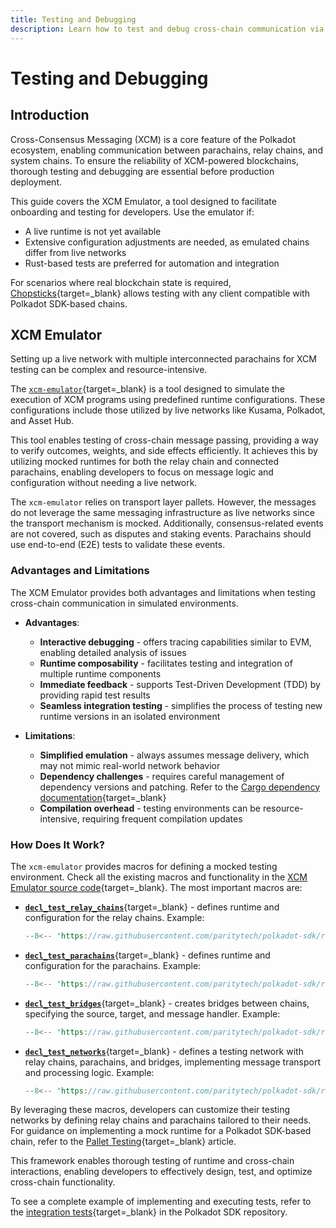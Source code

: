 ```yaml
---
title: Testing and Debugging
description: Learn how to test and debug cross-chain communication via the XCM Emulator to ensure interoperability and reliable execution.
---
```


# Testing and Debugging

## Introduction

Cross-Consensus Messaging (XCM) is a core feature of the Polkadot ecosystem, enabling communication between parachains, relay chains, and system chains. To ensure the reliability of XCM-powered blockchains, thorough testing and debugging are essential before production deployment.

This guide covers the XCM Emulator, a tool designed to facilitate onboarding and testing for developers. Use the emulator if:

- A live runtime is not yet available
- Extensive configuration adjustments are needed, as emulated chains differ from live networks
- Rust-based tests are preferred for automation and integration

For scenarios where real blockchain state is required, [Chopsticks](/tutorials/polkadot-sdk/testing/fork-live-chains/#xcm-testing){target=\_blank} allows testing with any client compatible with Polkadot SDK-based chains.

## XCM Emulator

Setting up a live network with multiple interconnected parachains for XCM testing can be complex and resource-intensive. 

The [`xcm-emulator`](https://github.com/paritytech/polkadot-sdk/tree/{{dependencies.repositories.polkadot_sdk.version}}/cumulus/xcm/xcm-emulator){target=\_blank} is a tool designed to simulate the execution of XCM programs using predefined runtime configurations. These configurations include those utilized by live networks like Kusama, Polkadot, and Asset Hub.

This tool enables testing of cross-chain message passing, providing a way to verify outcomes, weights, and side effects efficiently. It achieves this by utilizing mocked runtimes for both the relay chain and connected parachains, enabling developers to focus on message logic and configuration without needing a live network.

The `xcm-emulator` relies on transport layer pallets. However, the messages do not leverage the same messaging infrastructure as live networks since the transport mechanism is mocked. Additionally, consensus-related events are not covered, such as disputes and staking events. Parachains should use end-to-end (E2E) tests to validate these events.

### Advantages and Limitations

The XCM Emulator provides both advantages and limitations when testing cross-chain communication in simulated environments.

- **Advantages**:
    - **Interactive debugging** - offers tracing capabilities similar to EVM, enabling detailed analysis of issues
    - **Runtime composability** - facilitates testing and integration of multiple runtime components
    - **Immediate feedback** - supports Test-Driven Development (TDD) by providing rapid test results
    - **Seamless integration testing** - simplifies the process of testing new runtime versions in an isolated environment

- **Limitations**:
    - **Simplified emulation** - always assumes message delivery, which may not mimic real-world network behavior
    - **Dependency challenges** - requires careful management of dependency versions and patching. Refer to the [Cargo dependency documentation](https://doc.rust-lang.org/cargo/reference/overriding-dependencies.html){target=\_blank}
    - **Compilation overhead** - testing environments can be resource-intensive, requiring frequent compilation updates

### How Does It Work?

The `xcm-emulator` provides macros for defining a mocked testing environment. Check all the existing macros and functionality in the [XCM Emulator source code](https://github.com/paritytech/polkadot-sdk/blob/{{dependencies.repositories.polkadot_sdk.version}}/cumulus/xcm/xcm-emulator/src/lib.rs){target=\_blank}. The most important macros are:

- [**`decl_test_relay_chains`**](https://github.com/paritytech/polkadot-sdk/blob/{{dependencies.repositories.polkadot_sdk.version}}/cumulus/xcm/xcm-emulator/src/lib.rs#L361){target=\_blank} - defines runtime and configuration for the relay chains. Example:

    ```rust
    --8<-- 'https://raw.githubusercontent.com/paritytech/polkadot-sdk/refs/tags/polkadot-stable2412/cumulus/parachains/integration-tests/emulated/chains/relays/westend/src/lib.rs:26:47'
    ```

- [**`decl_test_parachains`**](https://github.com/paritytech/polkadot-sdk/blob/{{dependencies.repositories.polkadot_sdk.version}}/cumulus/xcm/xcm-emulator/src/lib.rs#L597){target=\_blank} - defines runtime and configuration for the parachains. Example:

    ```rust
    --8<-- 'https://raw.githubusercontent.com/paritytech/polkadot-sdk/refs/tags/polkadot-stable2412/cumulus/parachains/integration-tests/emulated/chains/parachains/assets/asset-hub-westend/src/lib.rs:32:55'
    ```

- [**`decl_test_bridges`**](https://github.com/paritytech/polkadot-sdk/blob/{{dependencies.repositories.polkadot_sdk.version}}/cumulus/xcm/xcm-emulator/src/lib.rs#L1221){target=\_blank} - creates bridges between chains, specifying the source, target, and message handler. Example:

    ```rust
    --8<-- 'https://raw.githubusercontent.com/paritytech/polkadot-sdk/refs/tags/polkadot-stable2412/cumulus/parachains/integration-tests/emulated/networks/rococo-westend-system/src/lib.rs:63:74'
    ```

- [**`decl_test_networks`**](https://github.com/paritytech/polkadot-sdk/blob/{{dependencies.repositories.polkadot_sdk.version}}/cumulus/xcm/xcm-emulator/src/lib.rs#L958){target=\_blank} - defines a testing network with relay chains, parachains, and bridges, implementing message transport and processing logic. Example:

    ```rust
    --8<-- 'https://raw.githubusercontent.com/paritytech/polkadot-sdk/refs/tags/polkadot-stable2412/cumulus/parachains/integration-tests/emulated/networks/westend-system/src/lib.rs:38:52'
    ```

By leveraging these macros, developers can customize their testing networks by defining relay chains and parachains tailored to their needs. For guidance on implementing a mock runtime for a Polkadot SDK-based chain, refer to the [Pallet Testing](/develop/parachains/testing/pallet-testing/){target=\_blank} article. 

This framework enables thorough testing of runtime and cross-chain interactions, enabling developers to effectively design, test, and optimize cross-chain functionality.

To see a complete example of implementing and executing tests, refer to the [integration tests](https://github.com/paritytech/polkadot-sdk/tree/{{dependencies.repositories.polkadot_sdk.version}}/cumulus/parachains/integration-tests/emulated){target=\_blank} in the Polkadot SDK repository.